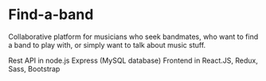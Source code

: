 # Find-a-band

Collaborative platform for musicians who seek bandmates, who want to find a band to play with, or simply want to talk about music stuff.

Rest API in node.js Express (MySQL database)
Frontend in React.JS, Redux, Sass, Bootstrap
